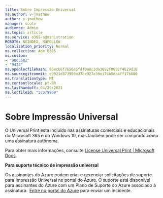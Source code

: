 ```yaml
---
title: Sobre Impressão Universal
ms.author: v-jmathew
author: v-jmathew
manager: scotv
audience: Admin
ms.topic: article
ms.service: o365-administration
ROBOTS: NOINDEX, NOFOLLOW
localization_priority: Normal
ms.collection: Adm_O365
ms.custom:
- "9005502"
- "9434"
ms.openlocfilehash: 90ecb6f7656e5f4f0a8c3da3692f0892f4829d10
ms.sourcegitcommit: c9021d873950e378c927e39e179b5da4ff17b880
ms.translationtype: MT
ms.contentlocale: pt-BR
ms.lasthandoff: 04/29/2021
ms.locfileid: "52079969"
---
```

# <a name="about-universal-print"></a>Sobre Impressão Universal

O Universal Print está incluído nas assinaturas comerciais e educacionais do Microsoft 365 e do Windows 10, mas também pode ser comprado como uma assinatura autônoma.

Para obter mais informações, consulte [License Universal Print | Microsoft Docs](https://docs.microsoft.com/universal-print/fundamentals/universal-print-license).

**Para suporte técnico de impressão universal**

Os assinantes do Azure podem criar e gerenciar solicitações de suporte para Impressão Universal no portal do Azure. O suporte está disponível para assinantes do Azure com um Plano de Suporte do Azure associado à assinatura.  [Entre no portal do Azure](https://ms.portal.azure.com/#blade/Microsoft_Azure_Support/HelpAndSupportBlade/newsupportrequest) para enviar um incidente.